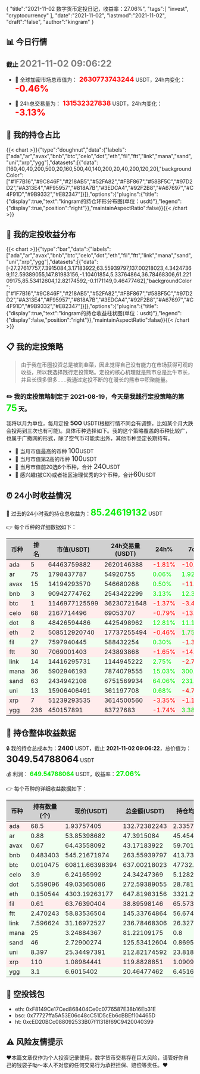 {
"title":"2021-11-02 数字货币定投日记，收益率：27.06%",
"tags":[
"invest",
"cryptocurrency"
],
"date":"2021-11-02",
"lastmod":"2021-11-02",
"draft":"false",
"author":"kingram"
}

##  📊 今日行情
### 截止 <font color=grey size=5 >**2021-11-02 09:06:22**</font>
- 🍖 全球加密市场总市值为：<font color=#FF0000 size=4 > **2630773743244**</font> USDT，24h内变化：<font color=#FF0000 size=5 > **-0.46%**</font>

- 🍤 24h总交易量为：<font color=#FF0000 size=4 > **131532327838**</font> USDT，24h内变化：<font color=#FF0000 size=5 > **-3.13%**</font>

## 🎨 我的持仓占比
{{< chart >}}{"type":"doughnut","data":{"labels":["ada","ar","avax","bnb","btc","celo","dot","eth","fil","ftt","link","mana","sand","uni","xrp","ygg"],"datasets":[{"data":[160,40,40,200,500,20,160,500,40,140,200,20,40,200,120,20],"backgroundColor":["#1F7B16","#9C846F","#218AB5","#52FA82","#FBF867","#58BF5C","#97D2D2","#A313E4","#F95957","#818A7B","#3EDCA4","#92F2B8","#A67697","#C4F91D","#9B9332","#E82347"]}]},"options":{"plugins":{"title":{"display":true,"text":"kingram的持仓环形分布图(单位：usdt)"},"legend":{"display":true,"position":"right"}},"maintainAspectRatio":false}}{{< /chart >}}

## 🍺 我的定投收益分布
{{< chart >}}{"type":"bar","data":{"labels":["ada","ar","avax","bnb","btc","celo","dot","eth","fil","ftt","link","mana","sand","uni","xrp","ygg"],"datasets":[{"data":[-27.27617757,7.3915084,3.17183922,63.55939797,137.00218023,4.34247369,112.59389055,147.81983156,-1.10401854,5.33764864,36.78468306,61.22109175,85.53412604,12.82174592,-0.1171149,0.46477462],"backgroundColor":["#1F7B16","#9C846F","#218AB5","#52FA82","#FBF867","#58BF5C","#97D2D2","#A313E4","#F95957","#818A7B","#3EDCA4","#92F2B8","#A67697","#C4F91D","#9B9332","#E82347"]}]},"options":{"plugins":{"title":{"display":true,"text":"kingram的持仓收益柱状图(单位：usdt)"},"legend":{"display":false,"position":"right"}},"maintainAspectRatio":false}}{{< /chart >}}

## 📋 我的定投策略

> 由于我在币圈投资总是被割韭菜，因此觉得自己没有能力在市场获得可观的收益，所以我选择践行定投策略。定投的核心机理就是熊市总是比牛市长，并且长很多很多……我通过定投不断的在漫长的熊市中积聚能量。

### ✏️ 我的定投策略制定于 **2021-08-19**，今天是我践行定投策略的第<font color=#00EC00 size=5 > **75**</font> 天。
我将以月为单位，每月定投 <font size=3 ><strong> 500 </strong></font> USDT(根据行情不同会有调整，比如某个月大跌会投两到三次也有可能)。具体币种选择如下。我的这个策略覆盖的币种比较广，也属于广撒网的形式，除了空气币可能卖出外，其他币种坚定长期持有。

- 🥇 当月市值最高的币种 <font size=4 >100</font>USDT
- 🥈 当月市值第2高的币种 <font size=4 >100</font>USDT
- 🥉 当月市值前20选6个币种，合计 <font size=4 >240</font>USDT
- 🏅 感兴趣(被CX)或者社区治理优秀的3个币种，合计<font size=4 >60</font>USDT

## ⏰ 24小时收益情况
📌 过去的24小时我的持仓总收益为：<font color=#00EC00 size=5 >**85.24619132**</font> USDT

👉 每个币种的详细数据如下：
<table>
    <thead><tr bgcolor="#d0d0d0" ><th>币种</th><th>排名</th><th>市值(USDT)</th><th>24h交易量(USDT)</th><th>24h%</th><th>7d%</th><th>24h收益</th></tr></thead>
    <tbody>
    <tr>
        <td bgcolor=#FFECEC>ada</td>
        <td bgcolor=#FFECEC>5</td>
        <td bgcolor=#FFECEC>64463759882</td>
        <td bgcolor=#FFECEC>2620146388</td>
        <td bgcolor=#FFECEC><font color=#FF0000>-1.81%</font></td>
        <td bgcolor=#FFECEC><font color=#FF0000>-10.18%</font></td>
        <td bgcolor=#FFECEC><font color=#FF0000 size=3 ><strong>-2.45264516</strong></font></td>
    </tr>
    <tr>
        <td bgcolor=#F0FFF0>ar</td>
        <td bgcolor=#F0FFF0>75</td>
        <td bgcolor=#F0FFF0>1798437787</td>
        <td bgcolor=#F0FFF0>54920755</td>
        <td bgcolor=#F0FFF0><font color=#00EC00>0.06%</font></td>
        <td bgcolor=#F0FFF0><font color=#00EC00>1.92%</font></td>
        <td bgcolor=#F0FFF0><font color=#00EC00 size=3 ><strong>0.02765969</strong></font></td>
    </tr>
    <tr>
        <td bgcolor=#F0FFF0>avax</td>
        <td bgcolor=#F0FFF0>15</td>
        <td bgcolor=#F0FFF0>14194293570</td>
        <td bgcolor=#F0FFF0>546680268</td>
        <td bgcolor=#F0FFF0><font color=#00EC00>0.50%</font></td>
        <td bgcolor=#F0FFF0><font color=#FF0000>-11.22%</font></td>
        <td bgcolor=#F0FFF0><font color=#00EC00 size=3 ><strong>0.21509877</strong></font></td>
    </tr>
    <tr>
        <td bgcolor=#F0FFF0>bnb</td>
        <td bgcolor=#F0FFF0>3</td>
        <td bgcolor=#F0FFF0>90942774762</td>
        <td bgcolor=#F0FFF0>2543422299</td>
        <td bgcolor=#F0FFF0><font color=#00EC00>3.13%</font></td>
        <td bgcolor=#F0FFF0><font color=#00EC00>12.33%</font></td>
        <td bgcolor=#F0FFF0><font color=#00EC00 size=3 ><strong>7.99258191</strong></font></td>
    </tr>
    <tr>
        <td bgcolor=#FFECEC>btc</td>
        <td bgcolor=#FFECEC>1</td>
        <td bgcolor=#FFECEC>1146977125599</td>
        <td bgcolor=#FFECEC>36230721648</td>
        <td bgcolor=#FFECEC><font color=#FF0000>-1.37%</font></td>
        <td bgcolor=#FFECEC><font color=#FF0000>-3.45%</font></td>
        <td bgcolor=#FFECEC><font color=#FF0000 size=3 ><strong>-8.8430284</strong></font></td>
    </tr>
    <tr>
        <td bgcolor=#FFECEC>celo</td>
        <td bgcolor=#FFECEC>68</td>
        <td bgcolor=#FFECEC>2167714496</td>
        <td bgcolor=#FFECEC>69053707</td>
        <td bgcolor=#FFECEC><font color=#FF0000>-0.79%</font></td>
        <td bgcolor=#FFECEC><font color=#FF0000>-13.54%</font></td>
        <td bgcolor=#FFECEC><font color=#FF0000 size=3 ><strong>-0.192928</strong></font></td>
    </tr>
    <tr>
        <td bgcolor=#F0FFF0>dot</td>
        <td bgcolor=#F0FFF0>8</td>
        <td bgcolor=#F0FFF0>48426594486</td>
        <td bgcolor=#F0FFF0>4425498962</td>
        <td bgcolor=#F0FFF0><font color=#00EC00>12.81%</font></td>
        <td bgcolor=#F0FFF0><font color=#00EC00>11.14%</font></td>
        <td bgcolor=#F0FFF0><font color=#00EC00 size=3 ><strong>30.9493958</strong></font></td>
    </tr>
    <tr>
        <td bgcolor=#FFECEC>eth</td>
        <td bgcolor=#FFECEC>2</td>
        <td bgcolor=#FFECEC>508512920740</td>
        <td bgcolor=#FFECEC>17737255494</td>
        <td bgcolor=#FFECEC><font color=#FF0000>-0.46%</font></td>
        <td bgcolor=#FFECEC><font color=#00EC00>1.75%</font></td>
        <td bgcolor=#FFECEC><font color=#FF0000 size=3 ><strong>-2.9941465</strong></font></td>
    </tr>
    <tr>
        <td bgcolor=#F0FFF0>fil</td>
        <td bgcolor=#F0FFF0>27</td>
        <td bgcolor=#F0FFF0>7597940445</td>
        <td bgcolor=#F0FFF0>588432254</td>
        <td bgcolor=#F0FFF0><font color=#00EC00>0.30%</font></td>
        <td bgcolor=#F0FFF0><font color=#FF0000>-1.30%</font></td>
        <td bgcolor=#F0FFF0><font color=#00EC00 size=3 ><strong>0.11475683</strong></font></td>
    </tr>
    <tr>
        <td bgcolor=#FFECEC>ftt</td>
        <td bgcolor=#FFECEC>30</td>
        <td bgcolor=#FFECEC>7069001403</td>
        <td bgcolor=#FFECEC>243893868</td>
        <td bgcolor=#FFECEC><font color=#FF0000>-1.65%</font></td>
        <td bgcolor=#FFECEC><font color=#FF0000>-14.57%</font></td>
        <td bgcolor=#FFECEC><font color=#FF0000 size=3 ><strong>-2.44186354</strong></font></td>
    </tr>
    <tr>
        <td bgcolor=#F0FFF0>link</td>
        <td bgcolor=#F0FFF0>14</td>
        <td bgcolor=#F0FFF0>14416295731</td>
        <td bgcolor=#F0FFF0>1144945222</td>
        <td bgcolor=#F0FFF0><font color=#00EC00>2.75%</font></td>
        <td bgcolor=#F0FFF0><font color=#FF0000>-2.74%</font></td>
        <td bgcolor=#F0FFF0><font color=#00EC00 size=3 ><strong>6.33251177</strong></font></td>
    </tr>
    <tr>
        <td bgcolor=#F0FFF0>mana</td>
        <td bgcolor=#F0FFF0>36</td>
        <td bgcolor=#F0FFF0>5902946193</td>
        <td bgcolor=#F0FFF0>7874079555</td>
        <td bgcolor=#F0FFF0><font color=#00EC00>15.03%</font></td>
        <td bgcolor=#F0FFF0><font color=#00EC00>300.75%</font></td>
        <td bgcolor=#F0FFF0><font color=#00EC00 size=3 ><strong>10.6109952</strong></font></td>
    </tr>
    <tr>
        <td bgcolor=#F0FFF0>sand</td>
        <td bgcolor=#F0FFF0>63</td>
        <td bgcolor=#F0FFF0>2434942108</td>
        <td bgcolor=#F0FFF0>6751569934</td>
        <td bgcolor=#F0FFF0><font color=#00EC00>64.06%</font></td>
        <td bgcolor=#F0FFF0><font color=#00EC00>231.41%</font></td>
        <td bgcolor=#F0FFF0><font color=#00EC00 size=3 ><strong>49.01736457</strong></font></td>
    </tr>
    <tr>
        <td bgcolor=#F0FFF0>uni</td>
        <td bgcolor=#F0FFF0>13</td>
        <td bgcolor=#F0FFF0>15906406491</td>
        <td bgcolor=#F0FFF0>361197708</td>
        <td bgcolor=#F0FFF0><font color=#00EC00>0.68%</font></td>
        <td bgcolor=#F0FFF0><font color=#FF0000>-4.72%</font></td>
        <td bgcolor=#F0FFF0><font color=#00EC00 size=3 ><strong>1.43347189</strong></font></td>
    </tr>
    <tr>
        <td bgcolor=#FFECEC>xrp</td>
        <td bgcolor=#FFECEC>7</td>
        <td bgcolor=#FFECEC>51239293535</td>
        <td bgcolor=#FFECEC>3614500560</td>
        <td bgcolor=#FFECEC><font color=#FF0000>-3.35%</font></td>
        <td bgcolor=#FFECEC><font color=#FF0000>-1.17%</font></td>
        <td bgcolor=#FFECEC><font color=#FF0000 size=3 ><strong>-4.15997484</strong></font></td>
    </tr>
    <tr>
        <td bgcolor=#FFECEC>ygg</td>
        <td bgcolor=#FFECEC>236</td>
        <td bgcolor=#FFECEC>450157891</td>
        <td bgcolor=#FFECEC>83727683</td>
        <td bgcolor=#FFECEC><font color=#FF0000>-1.74%</font></td>
        <td bgcolor=#FFECEC><font color=#00EC00>3.38%</font></td>
        <td bgcolor=#FFECEC><font color=#FF0000 size=3 ><strong>-0.36305867</strong></font></td>
    </tr>
    </tbody>
</table>

## 🎯 持仓整体收益数据

🔒 我的持仓总成本为：<font size=3 >**2400**</font> USDT，截止 **2021-11-02 09:06:22**，总价值为：<font  size=5 >**3049.54788064**</font> USDT

💰 利润： <font color=#00EC00 size=3 >**649.54788064**</font> USDT，收益率：<font color=#00EC00 size=4 >**27.06%**</font>

👉 每个币种的详细收益数据如下：

<table>
    <thead><tr bgcolor="#d0d0d0" ><th>币种</th><th>持有数量(个)</th><th>现价(USDT)</th><th>总金额(USDT)</th><th>持仓均价(USDT)</th><th>成本(USDT)</th><th>利润(USDT)</th><th>收益率</th></tr></thead>
    <tbody>
    <tr>
        <td bgcolor=#FFECEC>ada</td>
        <td bgcolor=#FFECEC>68.5</td>
        <td bgcolor=#FFECEC>1.93757405</td>
        <td bgcolor=#FFECEC>132.72382243</td>
        <td bgcolor=#FFECEC>2.33576642</td>
        <td bgcolor=#FFECEC>160</td>
        <td bgcolor=#FFECEC>-27.27617757</td>
        <td bgcolor=#FFECEC><font color=#FF0000 size=3 ><strong>-17.05%</strong></font></td>
    </tr>
    <tr>
        <td bgcolor=#F0FFF0>ar</td>
        <td bgcolor=#F0FFF0>0.88</td>
        <td bgcolor=#F0FFF0>53.85398682</td>
        <td bgcolor=#F0FFF0>47.3915084</td>
        <td bgcolor=#F0FFF0>45.45454545</td>
        <td bgcolor=#F0FFF0>40</td>
        <td bgcolor=#F0FFF0>7.3915084</td>
        <td bgcolor=#F0FFF0><font color=#00EC00 size=3 ><strong>18.48%</strong></font></td>
    </tr>
    <tr>
        <td bgcolor=#F0FFF0>avax</td>
        <td bgcolor=#F0FFF0>0.67</td>
        <td bgcolor=#F0FFF0>64.43558092</td>
        <td bgcolor=#F0FFF0>43.17183922</td>
        <td bgcolor=#F0FFF0>59.70149254</td>
        <td bgcolor=#F0FFF0>40</td>
        <td bgcolor=#F0FFF0>3.17183922</td>
        <td bgcolor=#F0FFF0><font color=#00EC00 size=3 ><strong>7.93%</strong></font></td>
    </tr>
    <tr>
        <td bgcolor=#F0FFF0>bnb</td>
        <td bgcolor=#F0FFF0>0.483403</td>
        <td bgcolor=#F0FFF0>545.21671974</td>
        <td bgcolor=#F0FFF0>263.55939797</td>
        <td bgcolor=#F0FFF0>413.73346876</td>
        <td bgcolor=#F0FFF0>200</td>
        <td bgcolor=#F0FFF0>63.55939797</td>
        <td bgcolor=#F0FFF0><font color=#00EC00 size=3 ><strong>31.78%</strong></font></td>
    </tr>
    <tr>
        <td bgcolor=#F0FFF0>btc</td>
        <td bgcolor=#F0FFF0>0.010475</td>
        <td bgcolor=#F0FFF0>60811.66398394</td>
        <td bgcolor=#F0FFF0>637.00218023</td>
        <td bgcolor=#F0FFF0>47732.69689737</td>
        <td bgcolor=#F0FFF0>500</td>
        <td bgcolor=#F0FFF0>137.00218023</td>
        <td bgcolor=#F0FFF0><font color=#00EC00 size=3 ><strong>27.40%</strong></font></td>
    </tr>
    <tr>
        <td bgcolor=#F0FFF0>celo</td>
        <td bgcolor=#F0FFF0>3.9</td>
        <td bgcolor=#F0FFF0>6.24165992</td>
        <td bgcolor=#F0FFF0>24.34247369</td>
        <td bgcolor=#F0FFF0>5.12820513</td>
        <td bgcolor=#F0FFF0>20</td>
        <td bgcolor=#F0FFF0>4.34247369</td>
        <td bgcolor=#F0FFF0><font color=#00EC00 size=3 ><strong>21.71%</strong></font></td>
    </tr>
    <tr>
        <td bgcolor=#F0FFF0>dot</td>
        <td bgcolor=#F0FFF0>5.559096</td>
        <td bgcolor=#F0FFF0>49.03565086</td>
        <td bgcolor=#F0FFF0>272.59389055</td>
        <td bgcolor=#F0FFF0>28.78165802</td>
        <td bgcolor=#F0FFF0>160</td>
        <td bgcolor=#F0FFF0>112.59389055</td>
        <td bgcolor=#F0FFF0><font color=#00EC00 size=3 ><strong>70.37%</strong></font></td>
    </tr>
    <tr>
        <td bgcolor=#F0FFF0>eth</td>
        <td bgcolor=#F0FFF0>0.150544</td>
        <td bgcolor=#F0FFF0>4303.19263177</td>
        <td bgcolor=#F0FFF0>647.81983156</td>
        <td bgcolor=#F0FFF0>3321.28812839</td>
        <td bgcolor=#F0FFF0>500</td>
        <td bgcolor=#F0FFF0>147.81983156</td>
        <td bgcolor=#F0FFF0><font color=#00EC00 size=3 ><strong>29.56%</strong></font></td>
    </tr>
    <tr>
        <td bgcolor=#FFECEC>fil</td>
        <td bgcolor=#FFECEC>0.61</td>
        <td bgcolor=#FFECEC>63.76390404</td>
        <td bgcolor=#FFECEC>38.89598146</td>
        <td bgcolor=#FFECEC>65.57377049</td>
        <td bgcolor=#FFECEC>40</td>
        <td bgcolor=#FFECEC>-1.10401854</td>
        <td bgcolor=#FFECEC><font color=#FF0000 size=3 ><strong>-2.76%</strong></font></td>
    </tr>
    <tr>
        <td bgcolor=#F0FFF0>ftt</td>
        <td bgcolor=#F0FFF0>2.470243</td>
        <td bgcolor=#F0FFF0>58.83536504</td>
        <td bgcolor=#F0FFF0>145.33764864</td>
        <td bgcolor=#F0FFF0>56.67458627</td>
        <td bgcolor=#F0FFF0>140</td>
        <td bgcolor=#F0FFF0>5.33764864</td>
        <td bgcolor=#F0FFF0><font color=#00EC00 size=3 ><strong>3.81%</strong></font></td>
    </tr>
    <tr>
        <td bgcolor=#F0FFF0>link</td>
        <td bgcolor=#F0FFF0>7.596624</td>
        <td bgcolor=#F0FFF0>31.16972527</td>
        <td bgcolor=#F0FFF0>236.78468306</td>
        <td bgcolor=#F0FFF0>26.32748442</td>
        <td bgcolor=#F0FFF0>200</td>
        <td bgcolor=#F0FFF0>36.78468306</td>
        <td bgcolor=#F0FFF0><font color=#00EC00 size=3 ><strong>18.39%</strong></font></td>
    </tr>
    <tr>
        <td bgcolor=#F0FFF0>mana</td>
        <td bgcolor=#F0FFF0>25</td>
        <td bgcolor=#F0FFF0>3.24884367</td>
        <td bgcolor=#F0FFF0>81.22109175</td>
        <td bgcolor=#F0FFF0>0.8</td>
        <td bgcolor=#F0FFF0>20</td>
        <td bgcolor=#F0FFF0>61.22109175</td>
        <td bgcolor=#F0FFF0><font color=#00EC00 size=3 ><strong>306.11%</strong></font></td>
    </tr>
    <tr>
        <td bgcolor=#F0FFF0>sand</td>
        <td bgcolor=#F0FFF0>46</td>
        <td bgcolor=#F0FFF0>2.72900274</td>
        <td bgcolor=#F0FFF0>125.53412604</td>
        <td bgcolor=#F0FFF0>0.86956522</td>
        <td bgcolor=#F0FFF0>40</td>
        <td bgcolor=#F0FFF0>85.53412604</td>
        <td bgcolor=#F0FFF0><font color=#00EC00 size=3 ><strong>213.84%</strong></font></td>
    </tr>
    <tr>
        <td bgcolor=#F0FFF0>uni</td>
        <td bgcolor=#F0FFF0>8.397</td>
        <td bgcolor=#F0FFF0>25.34497391</td>
        <td bgcolor=#F0FFF0>212.82174592</td>
        <td bgcolor=#F0FFF0>23.81803025</td>
        <td bgcolor=#F0FFF0>200</td>
        <td bgcolor=#F0FFF0>12.82174592</td>
        <td bgcolor=#F0FFF0><font color=#00EC00 size=3 ><strong>6.41%</strong></font></td>
    </tr>
    <tr>
        <td bgcolor=#FFECEC>xrp</td>
        <td bgcolor=#FFECEC>110</td>
        <td bgcolor=#FFECEC>1.08984441</td>
        <td bgcolor=#FFECEC>119.8828851</td>
        <td bgcolor=#FFECEC>1.09090909</td>
        <td bgcolor=#FFECEC>120</td>
        <td bgcolor=#FFECEC>-0.1171149</td>
        <td bgcolor=#FFECEC><font color=#FF0000 size=3 ><strong>-0.10%</strong></font></td>
    </tr>
    <tr>
        <td bgcolor=#F0FFF0>ygg</td>
        <td bgcolor=#F0FFF0>3.1</td>
        <td bgcolor=#F0FFF0>6.6015402</td>
        <td bgcolor=#F0FFF0>20.46477462</td>
        <td bgcolor=#F0FFF0>6.4516129</td>
        <td bgcolor=#F0FFF0>20</td>
        <td bgcolor=#F0FFF0>0.46477462</td>
        <td bgcolor=#F0FFF0><font color=#00EC00 size=3 ><strong>2.32%</strong></font></td>
    </tr>
    </tbody>
</table>

## 🤞 空投钱包
- eth: 0xF8149Ce17Ced868404Ce0c0776587E38b16Eb31E
- bsc: 0x77727ffa5A53E06c48cC51D5cEb6cBBEf104465D
- ht: 0xcED20BCc088092533B07f11318f69C9420040399

## ⚠️ 风险友情提示
❤️本篇文章仅作为个人投资记录使用，数字货币交易存在巨大风险，请管好你自己的钱袋子呦～本人不对您的任何交易行为承担担保、赔偿等责任。❤️